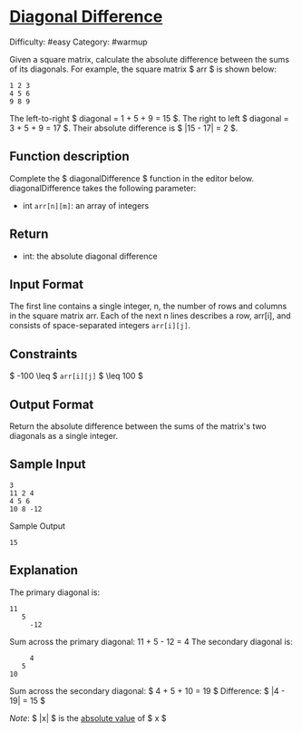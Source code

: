 # [Diagonal Difference](https://www.hackerrank.com/challenges/diagonal-difference)

Difficulty: #easy
Category: #warmup

Given a square matrix, calculate the absolute difference between the sums
of its diagonals.
For example, the square matrix $ arr $ is shown below:

```text
1 2 3
4 5 6
9 8 9
```

The left-to-right $ diagonal = 1 + 5 + 9 = 15 $.
The right to left $ diagonal = 3 + 5 + 9 = 17 $.
Their absolute difference is $ |15 - 17| = 2 $.

## Function description

Complete the $ diagonalDifference $ function in the editor below.
diagonalDifference takes the following parameter:

- int ` arr[n][m] `: an array of integers

## Return

- int: the absolute diagonal difference

## Input Format

The first line contains a single integer, n, the number of
rows and columns in the square matrix arr.
Each of the next n lines describes a row, arr[i], and consists of
space-separated integers ` arr[i][j] `.

## Constraints

$ -100 \leq $ ` arr[i][j] ` $ \leq 100 $

## Output Format

Return the absolute difference between the sums of the matrix's
two diagonals as a single integer.

## Sample Input

```text
3
11 2 4
4 5 6
10 8 -12
```

Sample Output

```text
15
```

## Explanation

The primary diagonal is:

```text
11
   5
     -12
```

Sum across the primary diagonal: 11 + 5 - 12 = 4
The secondary diagonal is:

```text
     4
   5
10
```

Sum across the secondary diagonal: $ 4 + 5 + 10 = 19 $
Difference: $ |4 - 19| = 15 $

*Note*: $ |x| $ is the
[absolute value](https://www.mathsisfun.com/numbers/absolute-value.html)
of $ x $
